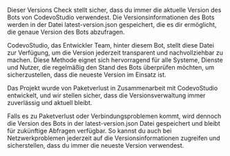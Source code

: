 Dieser Versions Check stellt sicher, dass du immer die aktuelle Version des Bots von CodevoStudio
verwendest. Die Versionsinformationen des Bots werden in der Datei latest-version.json gespeichert, die
es dir ermöglicht, die genaue Version des Bots abzufragen.

CodevoStudio, das Entwickler Team,
hinter diesem Bot, stellt diese Datei zur Verfügung, um die Version
jederzeit transparent und nachvollziehbar zu machen. Diese Methode eignet sich hervorragend für alle
Systeme, Dienste und Nutzer, die regelmäßig den Stand des Bots überprüfen möchten, um sicherzustellen,
dass die neueste Version im Einsatz ist.

Das Projekt wurde von Paketverlust in Zusammenarbeit mit CodevoStudio entwickelt, und wir stellen sicher,
dass die Versionsverwaltung immer zuverlässig und aktuell bleibt.


Falls es zu Paketverlust oder Verbindungsproblemen kommt, wird dennoch die Version des Bots in der
latest-version.json Datei gespeichert und bleibt für zukünftige Abfragen verfügbar. So kannst du auch
bei Netzwerkproblemen jederzeit auf die Versionsinformationen zugreifen und sicherstellen, dass du immer
die neueste Version verwendest.
